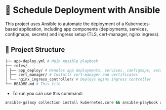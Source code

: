# 🐙 Schedule Deployment with Ansible

This project uses Ansible to automate the deployment of a Kubernetes-based application, including app components (deployments, services, configmaps, secrets) and ingress setup (TLS, cert-manager, nginx ingress).

## 📁 Project Structure
```bash
├── app-deploy.yml # Main Ansible playbook
├── roles/
│ ├── app_deploy/ # Handles app deployments, services, configmaps, secrets, restores db
│ ├── cert_manager/ # Installs cert-manager and certificates
│ └── nginx_ingress_controller/ # Deploys nginx ingress controller
└── README.md # This file
```
- To run you can use this command:
```bash
ansible-galaxy collection install kubernetes.core && ansible-playbook app-deploy.yml
```
